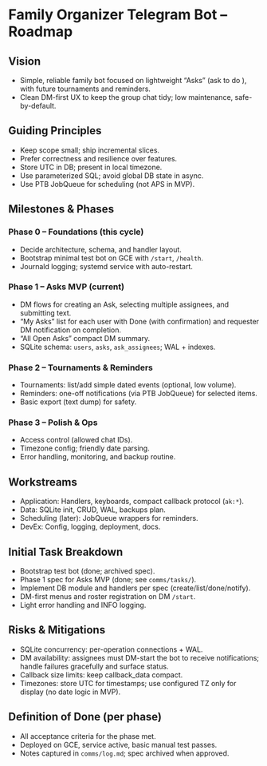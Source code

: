 # Family Organizer Telegram Bot – Roadmap

## Vision
- Simple, reliable family bot focused on lightweight “Asks” (ask <person> to do <thing>), with future tournaments and reminders.
- Clean DM-first UX to keep the group chat tidy; low maintenance, safe-by-default.

## Guiding Principles
- Keep scope small; ship incremental slices.
- Prefer correctness and resilience over features.
- Store UTC in DB; present in local timezone.
- Use parameterized SQL; avoid global DB state in async.
- Use PTB JobQueue for scheduling (not APS in MVP).

## Milestones & Phases

### Phase 0 – Foundations (this cycle)
- Decide architecture, schema, and handler layout.
- Bootstrap minimal test bot on GCE with `/start`, `/health`.
- Journald logging; systemd service with auto-restart.

### Phase 1 – Asks MVP (current)
- DM flows for creating an Ask, selecting multiple assignees, and submitting text.
- “My Asks” list for each user with Done (with confirmation) and requester DM notification on completion.
- “All Open Asks” compact DM summary.
- SQLite schema: `users`, `asks`, `ask_assignees`; WAL + indexes.

### Phase 2 – Tournaments & Reminders
- Tournaments: list/add simple dated events (optional, low volume).
- Reminders: one-off notifications (via PTB JobQueue) for selected items.
- Basic export (text dump) for safety.

### Phase 3 – Polish & Ops
- Access control (allowed chat IDs).
- Timezone config; friendly date parsing.
- Error handling, monitoring, and backup routine.

## Workstreams
- Application: Handlers, keyboards, compact callback protocol (`ak:*`).
- Data: SQLite init, CRUD, WAL, backups plan.
- Scheduling (later): JobQueue wrappers for reminders.
- DevEx: Config, logging, deployment, docs.

## Initial Task Breakdown
- Bootstrap test bot (done; archived spec).
- Phase 1 spec for Asks MVP (done; see `comms/tasks/`).
- Implement DB module and handlers per spec (create/list/done/notify).
- DM-first menus and roster registration on DM `/start`.
- Light error handling and INFO logging.

## Risks & Mitigations
- SQLite concurrency: per-operation connections + WAL.
- DM availability: assignees must DM-start the bot to receive notifications; handle failures gracefully and surface status.
- Callback size limits: keep callback_data compact.
- Timezones: store UTC for timestamps; use configured TZ only for display (no date logic in MVP).

## Definition of Done (per phase)
- All acceptance criteria for the phase met.
- Deployed on GCE, service active, basic manual test passes.
- Notes captured in `comms/log.md`; spec archived when approved.
